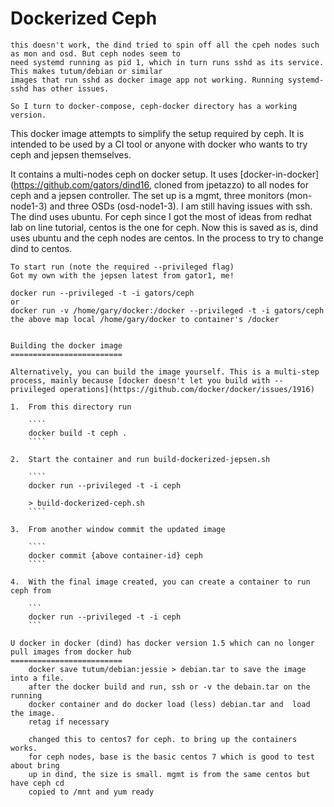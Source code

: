 Dockerized Ceph
=================

```
this doesn't work, the dind tried to spin off all the cpeh nodes such as mon and osd. But ceph nodes seem to 
need systemd running as pid 1, which in turn runs sshd as its service. This makes tutum/debian or similar 
images that run sshd as docker image app not working. Running systemd-sshd has other issues.

So I turn to docker-compose, ceph-docker directory has a working version. 

 ```
This docker image attempts to simplify the setup required by ceph.
It is intended to be used by a CI tool or anyone with docker who wants to try ceph and jepsen themselves.

It contains a multi-nodes ceph on docker setup. It uses [docker-in-docker](https://github.com/gators/dind16, cloned from jpetazzo) to all nodes for ceph and a jepsen controller. The set up is a mgmt, three monitors (mon-node1-3) and three OSDs (osd-node1-3). 
I am still having issues with ssh. 
The dind uses ubuntu. For ceph since I got the most of ideas from redhat lab on
line tutorial, centos is the one for ceph. Now this is saved as is, dind uses
ubuntu and the ceph nodes are centos. In the process to try to change dind to
centos. 
```
To start run (note the required --privileged flag)
Got my own with the jepsen latest from gator1, me!

````
    docker run --privileged -t -i gators/ceph
    or
    docker run -v /home/gary/docker:/docker --privileged -t -i gators/ceph
    the above map local /home/gary/docker to container's /docker
````

Building the docker image
=========================

Alternatively, you can build the image yourself. This is a multi-step process, mainly because [docker doesn't let you build with --privileged operations](https://github.com/docker/docker/issues/1916)

1.  From this directory run 

    ````
	docker build -t ceph .
    ````

2.  Start the container and run build-dockerized-jepsen.sh

    ````
    docker run --privileged -t -i ceph

    > build-dockerized-ceph.sh
    ````

3.  From another window commit the updated image

    ````
    docker commit {above container-id} ceph
    ````
    
4.  With the final image created, you can create a container to run ceph from

    ```
    docker run --privileged -t -i ceph
    ```

U docker in docker (dind) has docker version 1.5 which can no longer pull images from docker hub 
=========================
    docker save tutum/debian:jessie > debian.tar to save the image into a file.
    after the docker build and run, ssh or -v the debain.tar on the running
    docker container and do docker load (less) debian.tar and  load the image.
    retag if necessary

    changed this to centos7 for ceph. to bring up the containers works. 
    for ceph nodes, base is the basic centos 7 which is good to test about bring
    up in dind, the size is small. mgmt is from the same centos but have ceph cd
    copied to /mnt and yum ready

